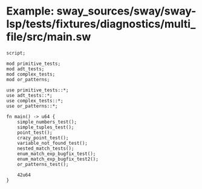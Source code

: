 # Example: sway_sources/sway/sway-lsp/tests/fixtures/diagnostics/multi_file/src/main.sw

```sway
script;

mod primitive_tests;
mod adt_tests;
mod complex_tests;
mod or_patterns;

use primitive_tests::*;
use adt_tests::*;
use complex_tests::*;
use or_patterns::*;

fn main() -> u64 {
    simple_numbers_test();
    simple_tuples_test();
    point_test();
    crazy_point_test();
    variable_not_found_test();
    nested_match_tests();
    enum_match_exp_bugfix_test();
    enum_match_exp_bugfix_test2();
    or_patterns_test();

    42u64
}

```
